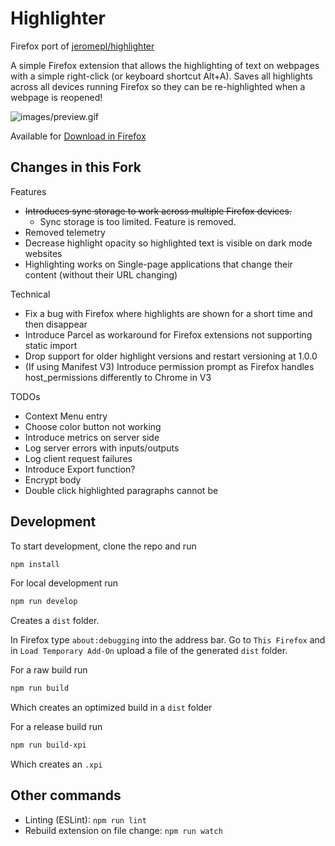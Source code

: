 # Highlighter

Firefox port of [jeromepl/highlighter](https://github.com/jeromepl/highlighter)

A simple Firefox extension that allows the highlighting of text on webpages with a simple right-click (or keyboard shortcut Alt+A). 
Saves all highlights across all devices running Firefox so they can be re-highlighted when a webpage is reopened!

![images/preview.gif](images/preview.gif)

Available for [Download in Firefox](https://addons.mozilla.org/en-US/firefox/addon/highlighter-by-resamvi)

## Changes in this Fork
Features
- ~~Introduces sync storage to work across multiple Firefox devices.~~
    - Sync storage is too limited. Feature is removed.
- Removed telemetry
- Decrease highlight opacity so highlighted text is visible on dark mode websites
- Highlighting works on Single-page applications that change their content (without their URL changing)

Technical
- Fix a bug with Firefox where highlights are shown for a short time and then disappear
- Introduce Parcel as workaround for Firefox extensions not supporting static import
- Drop support for older highlight versions and restart versioning at 1.0.0
- (If using Manifest V3) Introduce permission prompt as Firefox handles host_permissions differently to Chrome in V3

TODOs
- Context Menu entry
- Choose color button not working
- Introduce metrics on server side
- Log server errors with inputs/outputs
- Log client request failures 
- Introduce Export function?
- Encrypt body
- Double click highlighted paragraphs cannot be 


## Development

To start development, clone the repo and run

```sh
npm install
```

For local development run
```sh
npm run develop
```
Creates a `dist` folder. 

In Firefox type `about:debugging` into the address bar. Go to `This Firefox` and in `Load Temporary Add-On` upload a file of the generated `dist` folder.

For a raw build run
```sh
npm run build
```
Which creates an optimized build in a `dist` folder


For a release build run
```sh
npm run build-xpi
```
Which creates an `.xpi` 

## Other commands

- Linting (ESLint): `npm run lint`
- Rebuild extension on file change: `npm run watch`
